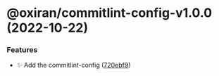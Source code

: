 # @oxiran/commitlint-config-v1.0.0 (2022-10-22)


### Features

* :sparkles: Add the commitlint-config ([720ebf9](https://github.com/oxiran/configs/commit/720ebf976b98efd696cccce05017c8ba8f783797))
